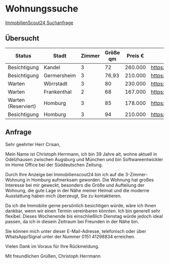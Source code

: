 # Wohnungssuche

[ImmobilienScout24 Suchanfrage](https://www.immobilienscout24.de/Suche/radius/wohnung-mit-garage-kaufen?centerofsearchaddress=Esthal%3B67472%3B%3B%3B%3B%3B&rented=false&price=-350000.0&livingspace=60.0-120.0&energyefficiencyclasses=a%2Cb%2Cc%2Cd%2Ca_plus&exclusioncriteria=foreclosure%2Cprojectlisting%2Copenforoffers&minimuminternetspeed=100000&geocoordinates=49.37739%3B7.98575%3B50.0&sorting=2&enteredFrom=result_list)

## Übersucht

| Status              | Stadt       | Zimmer | Größe qm | Preis € | Link                                              | Details                                   |
| ------------------- | ----------- | ------ | -------- | ------- | ------------------------------------------------- | ----------------------------------------- |
| Besichtigung        | Kandel      | 3      | 72       | 260.000 | https://www.immobilienscout24.de/expose/159951987 | [Link](./Details/1-Kandel/README.md)      |
| Besichtigung        | Germersheim | 3      | 76,93    | 210.000 | https://www.immobilienscout24.de/expose/161002749 | [Link](./Details/2-Germersheim/README.md) |
| Warten              | Wörrstadt   | 3      | 80       | 230.000 | https://www.immobilienscout24.de/expose/160497887 | [Link](./Details/3-Woerrstadt/README.md)  |
| Warten              | Frankenthal | 2      | 68       | 167.000 | https://www.immobilienscout24.de/expose/159605423 | [Link](./Details/4-Frankenthal/README.md) |
| Warten (Reserviert) | Homburg     | 3      | 85       | 178.000 | https://www.immobilienscout24.de/expose/160209297 | [Link](./Details/5-Homburg/README.md)     |
| Besichtigung        | Homburg     | 3      | 94       | 210.000 | https://www.immobilienscout24.de/expose/159335823 | [Link](./Details/6-Homburg/README.md)     |


## Anfrage

Sehr geehrter Herr Crisan,

Mein Name ist Christoph Herrmann, ich bin 39 Jahre alt, wohne aktuell in Odelzhausen zwischen Augsburg und München und bin Softwareentwickler im Home Office bei der Süddeutschen Zeitung.

Durch Ihre Anzeige bei Immobilienscout24 bin ich auf die 3-Zimmer-Wohnung in Homburg aufmerksam geworden. Die Wohnung hat großes Interesse bei mir geweckt, besonders die Größe und Aufteilung der Wohnung, die gute Lage in der Nähe meiner Heimat und die moderne Ausstattung haben mich überzeugt, Sie zu kontaktieren.

Da ich die Immobilie gerne persönlich besichtigen würde, wäre ich Ihnen dankbar, wenn wir einen Termin vereinbaren könnten.
Ich bin generell sehr flexibel. Dieses Wochenende bis einschließlich Dienstag würde jedoch ideal passen, da ich in diesem Zeitraum bei Freunden in der Nähe bin.

Sie können mich unter dieser E-Mail-Adresse, telefonisch oder über WhatsApp/Signal unter der Nummer 0151 41298834 erreichen.

Vielen Dank im Voraus für Ihre Rückmeldung.

Mit freundlichen Grüßen,
Christoph Herrmann
